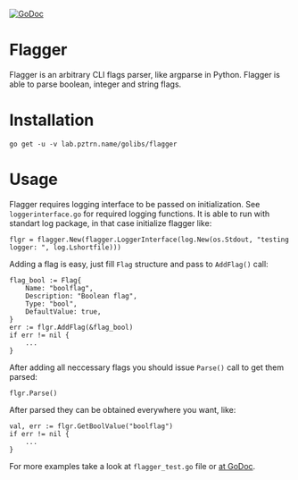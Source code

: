 [![GoDoc](https://godoc.org/lab.pztrn.name/golibs/flagger?status.svg)](https://godoc.org/lab.pztrn.name/golibs/flagger)

# Flagger

Flagger is an arbitrary CLI flags parser, like argparse in Python.
Flagger is able to parse boolean, integer and string flags.

# Installation

```
go get -u -v lab.pztrn.name/golibs/flagger
```

# Usage

Flagger requires logging interface to be passed on initialization.
See ``loggerinterface.go`` for required logging functions.
It is able to run with standart log package, in that case
initialize flagger like:

```
flgr = flagger.New(flagger.LoggerInterface(log.New(os.Stdout, "testing logger: ", log.Lshortfile)))
```

Adding a flag is easy, just fill ``Flag`` structure and pass to ``AddFlag()`` call:

```
flag_bool := Flag{
    Name: "boolflag",
    Description: "Boolean flag",
    Type: "bool",
    DefaultValue: true,
}
err := flgr.AddFlag(&flag_bool)
if err != nil {
    ...
}
```

After adding all neccessary flags you should issue ``Parse()`` call to get
them parsed:

```
flgr.Parse()
```

After parsed they can be obtained everywhere you want, like:

```
val, err := flgr.GetBoolValue("boolflag")
if err != nil {
    ...
}
```

For more examples take a look at ``flagger_test.go`` file or [at GoDoc](https://godoc.org/lab.pztrn.name/golibs/flagger).
